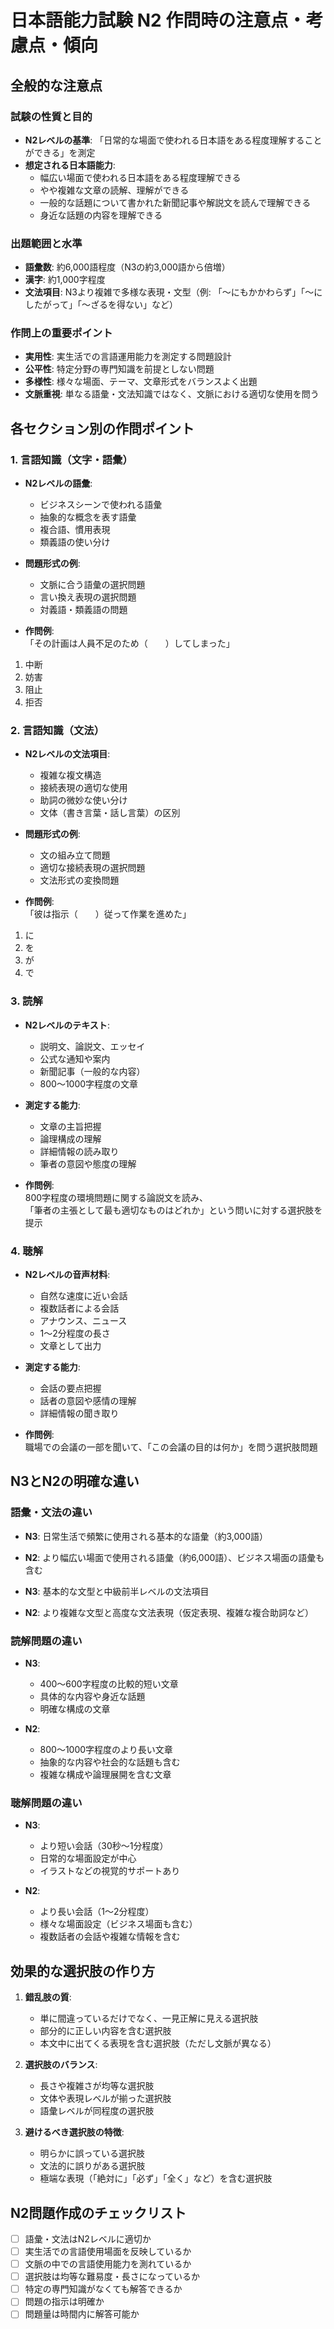 # 日本語能力試験 N2 作問時の注意点・考慮点・傾向

## 全般的な注意点

### 試験の性質と目的
- **N2レベルの基準**: 「日常的な場面で使われる日本語をある程度理解することができる」を測定
- **想定される日本語能力**: 
  - 幅広い場面で使われる日本語をある程度理解できる
  - やや複雑な文章の読解、理解ができる
  - 一般的な話題について書かれた新聞記事や解説文を読んで理解できる
  - 身近な話題の内容を理解できる

### 出題範囲と水準
- **語彙数**: 約6,000語程度（N3の約3,000語から倍増）
- **漢字**: 約1,000字程度
- **文法項目**: N3より複雑で多様な表現・文型（例: 「～にもかかわらず」「～にしたがって」「～ざるを得ない」など）

### 作問上の重要ポイント
- **実用性**: 実生活での言語運用能力を測定する問題設計
- **公平性**: 特定分野の専門知識を前提としない問題
- **多様性**: 様々な場面、テーマ、文章形式をバランスよく出題
- **文脈重視**: 単なる語彙・文法知識ではなく、文脈における適切な使用を問う

## 各セクション別の作問ポイント

### 1. 言語知識（文字・語彙）
- **N2レベルの語彙**:
  - ビジネスシーンで使われる語彙
  - 抽象的な概念を表す語彙
  - 複合語、慣用表現
  - 類義語の使い分け

- **問題形式の例**:
  - 文脈に合う語彙の選択問題
  - 言い換え表現の選択問題
  - 対義語・類義語の問題

- **作問例**:  
「その計画は人員不足のため（　　）してしまった」  
1. 中断
2. 妨害
3. 阻止
4. 拒否

### 2. 言語知識（文法）
- **N2レベルの文法項目**:
  - 複雑な複文構造
  - 接続表現の適切な使用
  - 助詞の微妙な使い分け
  - 文体（書き言葉・話し言葉）の区別

- **問題形式の例**:
  - 文の組み立て問題
  - 適切な接続表現の選択問題
  - 文法形式の変換問題

- **作問例**:  
「彼は指示（　　）従って作業を進めた」  
1. に
2. を
3. が
4. で

### 3. 読解
- **N2レベルのテキスト**:
  - 説明文、論説文、エッセイ
  - 公式な通知や案内
  - 新聞記事（一般的な内容）
  - 800～1000字程度の文章

- **測定する能力**:
  - 文章の主旨把握
  - 論理構成の理解
  - 詳細情報の読み取り
  - 筆者の意図や態度の理解

- **作問例**:  
800字程度の環境問題に関する論説文を読み、  
「筆者の主張として最も適切なものはどれか」という問いに対する選択肢を提示

### 4. 聴解
- **N2レベルの音声材料**:
  - 自然な速度に近い会話
  - 複数話者による会話
  - アナウンス、ニュース
  - 1～2分程度の長さ
  - 文章として出力

- **測定する能力**:
  - 会話の要点把握
  - 話者の意図や感情の理解
  - 詳細情報の聞き取り

- **作問例**:  
職場での会議の一部を聞いて、「この会議の目的は何か」を問う選択肢問題


## N3とN2の明確な違い

### 語彙・文法の違い
- **N3**: 日常生活で頻繁に使用される基本的な語彙（約3,000語）
- **N2**: より幅広い場面で使用される語彙（約6,000語）、ビジネス場面の語彙も含む

- **N3**: 基本的な文型と中級前半レベルの文法項目
- **N2**: より複雑な文型と高度な文法表現（仮定表現、複雑な複合助詞など）

### 読解問題の違い
- **N3**: 
  - 400～600字程度の比較的短い文章
  - 具体的な内容や身近な話題
  - 明確な構成の文章

- **N2**:
  - 800～1000字程度のより長い文章
  - 抽象的な内容や社会的な話題も含む
  - 複雑な構成や論理展開を含む文章

### 聴解問題の違い
- **N3**:
  - より短い会話（30秒～1分程度）
  - 日常的な場面設定が中心
  - イラストなどの視覚的サポートあり

- **N2**:
  - より長い会話（1～2分程度）
  - 様々な場面設定（ビジネス場面も含む）
  - 複数話者の会話や複雑な情報を含む

## 効果的な選択肢の作り方

1. **錯乱肢の質**:
   - 単に間違っているだけでなく、一見正解に見える選択肢
   - 部分的に正しい内容を含む選択肢
   - 本文中に出てくる表現を含む選択肢（ただし文脈が異なる）

2. **選択肢のバランス**:
   - 長さや複雑さが均等な選択肢
   - 文体や表現レベルが揃った選択肢
   - 語彙レベルが同程度の選択肢

3. **避けるべき選択肢の特徴**:
   - 明らかに誤っている選択肢
   - 文法的に誤りがある選択肢
   - 極端な表現（「絶対に」「必ず」「全く」など）を含む選択肢

## N2問題作成のチェックリスト

- [ ] 語彙・文法はN2レベルに適切か
- [ ] 実生活での言語使用場面を反映しているか
- [ ] 文脈の中での言語使用能力を測れているか
- [ ] 選択肢は均等な難易度・長さになっているか
- [ ] 特定の専門知識がなくても解答できるか
- [ ] 問題の指示は明確か
- [ ] 問題量は時間内に解答可能か